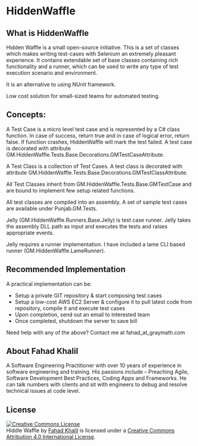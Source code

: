 HiddenWaffle
============

What is HiddenWaffle
--------------
Hidden Waffle is a small open-source initiative. This is a set of classes which makes writing test-cases with Selenium an extremely pleasant experience. It contains extendable set of base classes containing rich functionality and a runner, which can be used to write any type of test execution scenario and environment.

It is an alternative to using NUnit framework.

Low cost solution for small-sized teams for automated testing.

Concepts:
--------------
A Test Case is a micro level test case and is represented by a C# class function. In case of success, return true and in case of logical error, return false. If function crashes, HiddenWaffle will mark the test failed. A test case is decorated with attribute GM.HiddenWaffle.Tests.Base.Decorations.GMTestCaseAttribute.

A Test Class is a collection of Test Cases. A test class is decorated with attribute GM.HiddenWaffle.Tests.Base.Decorations.GMTestClassAttribute.

All Test Classes inherit from GM.HiddenWaffle.Tests.Base.GMTestCase and are bound to implement few setup related functions.

All test classes are compiled into an assembly. A set of sample test cases are available under Punjab.GM.Tests.

Jelly (GM.HiddenWaffle.Runners.Base.Jelly) is test case runner. Jelly takes the assembly DLL path as input and executes the tests and raises appropriate events.

Jelly requires a runner implementation. I have included a lame CLI based runner (GM.HiddenWaffle.LameRunner).

Recommended Implementation
--------------

A practical implementation can be:

- Setup a private GIT repository & start composing test cases
- Setup a low-cost AWS EC2 Server & configure it to pull latest code from repository, compile it and execute test cases
- Upon completion, send out an email to interested team
- Once completed, shutdown the server to save bill

Need help with any of the above? Contact me at fahad_at_graymath.com

About Fahad Khalil
--------------
A Software Engineering Practitioner with over 10 years of experience in software engineering and training. His passions include – Preaching Agile, Software Development Best Practices, Coding Apps and Frameworks. He can talk numbers with clients and sit with engineers to debug and resolve technical issues at code level. 

License
--------------

<a rel="license" href="http://creativecommons.org/licenses/by/4.0/"><img alt="Creative Commons License" style="border-width:0" src="http://i.creativecommons.org/l/by/4.0/88x31.png" /></a><br /><span xmlns:dct="http://purl.org/dc/terms/" property="dct:title">Hiddle Waffle</span> by <a xmlns:cc="http://creativecommons.org/ns#" href="http://graymath.com" property="cc:attributionName" rel="cc:attributionURL">Fahad Khalil</a> is licensed under a <a rel="license" href="http://creativecommons.org/licenses/by/4.0/">Creative Commons Attribution 4.0 International License</a>.
